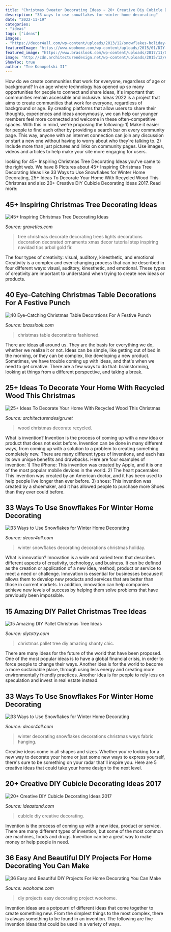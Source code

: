 ```yaml
---
title: "Christmas Sweater Decorating Ideas ~ 20+ Creative Diy Cubicle Decorating Ideas 2017"
description: "33 ways to use snowflakes for winter home decorating"
date: "2022-11-19"
categories:
- "ideas"
tags: ["ideas"]
images:
- "https://decor4all.com/wp-content/uploads/2013/12/snowflakes-holiday-decorations-winter-decorating-ideas-20.jpg"
featuredImage: "https://www.woohome.com/wp-content/uploads/2015/01/DIY-project-for-homedecor-woohome-22.jpg"
featured_image: "https://www.brasslook.com/wp-content/uploads/2017/11/Old-fashioned-Christmas-table-decorations.jpg"
image: "http://cdn.architecturendesign.net/wp-content/uploads/2015/12/AD-Ideas-To-Decorate-Your-Home-With-Recycled-Wood-This-20.jpg"
ShowToc: true
author: "Tre Konopelski II"
---
```



How do we create communities that work for everyone, regardless of age or background?
In an age where technology has opened up so many opportunities for people to connect and share ideas, it's important that communities remain accessible and inclusive. Ideas 2022 is a project that aims to create communities that work for everyone, regardless of background or age. By creating platforms that allow users to share their thoughts, experiences and ideas anonymously, we can help our younger members feel more connected and welcome in these often-competitive spaces. With this in mind, we're proposing the following: 1) Make it easier for people to find each other by providing a search bar on every community page. This way, anyone with an internet connection can join any discussion or start a new one without having to worry about who they're talking to. 2) Include more than just pictures and links on community pages. Use images, videos and articles to help make your site more engaging for users.

	

		
looking for 45+ Inspiring Christmas Tree Decorating Ideas you've came to the right web. We have 8 Pictures about 45+ Inspiring Christmas Tree Decorating Ideas like 33 Ways to Use Snowflakes for Winter Home Decorating, 25+ Ideas To Decorate Your Home With Recycled Wood This Christmas and also 20+ Creative DIY Cubicle Decorating Ideas 2017. Read more:
		
    
## 45+ Inspiring Christmas Tree Decorating Ideas

<img loading=lazy src="https://www.gravetics.com/wp-content/uploads/2017/10/Lush-and-Full-Christmas-Tree.jpg" onerror="this.onerror=null;this.src='https://tse2.mm.bing.net/th?id=OIP.8bjS2-6ksBBw1sJsZ5AyHAHaLN&amp;pid=15.1';" alt="45+ Inspiring Christmas Tree Decorating Ideas">

_Source: gravetics.com_

>tree christmas decorate decorating trees lights decorations decoration decorated ornaments xmas decor tutorial step inspiring navidad tips arbol gold fir. 

	

The four types of creativity: visual, auditory, kinesthetic, and emotional
Creativity is a complex and ever-changing process that can be described in four different ways: visual, auditory, kinesthetic, and emotional. These types of creativity are important to understand when trying to create new ideas or products.

    
## 40 Eye-Catching Christmas Table Decorations For A Festive Punch

<img loading=lazy src="https://www.brasslook.com/wp-content/uploads/2017/11/Old-fashioned-Christmas-table-decorations.jpg" onerror="this.onerror=null;this.src='https://tse1.mm.bing.net/th?id=OIP.36mVaFcErNeSAo8hRV1C-wHaLO&amp;pid=15.1';" alt="40 Eye-Catching Christmas Table Decorations For A Festive Punch">

_Source: brasslook.com_

>christmas table decorations fashioned. 

	

There are ideas all around us. They are the basis for everything we do, whether we realize it or not. Ideas can be simple, like getting out of bed in the morning, or they can be complex, like developing a new product. Sometimes, we have trouble coming up with ideas, and that's when we need to get creative. There are a few ways to do that: brainstorming, looking at things from a different perspective, and taking a break.

    
## 25+ Ideas To Decorate Your Home With Recycled Wood This Christmas

<img loading=lazy src="http://cdn.architecturendesign.net/wp-content/uploads/2015/12/AD-Ideas-To-Decorate-Your-Home-With-Recycled-Wood-This-20.jpg" onerror="this.onerror=null;this.src='https://tse2.mm.bing.net/th?id=OIP.3hrp131gZ6c-KCDqkj-N7wHaQi&amp;pid=15.1';" alt="25+ Ideas To Decorate Your Home With Recycled Wood This Christmas">

_Source: architecturendesign.net_

>wood christmas decorate recycled. 

	

What is invention?
Invention is the process of coming up with a new idea or product that does not exist before. Invention can be done in many different ways, from coming up with a solution to a problem to creating something completely new. There are many different types of inventions, and each has its own unique benefits and drawbacks. Here are four examples of invention: 1) The iPhone: This invention was created by Apple, and it is one of the most popular mobile devices in the world. 2) The heart pacemaker: This invention was created by an American doctor, and it has been used to help people live longer than ever before. 3) shoes: This invention was created by a shoemaker, and it has allowed people to purchase more Shoes than they ever could before.

    
## 33 Ways To Use Snowflakes For Winter Home Decorating

<img loading=lazy src="https://decor4all.com/wp-content/uploads/2013/12/snowflakes-holiday-decorations-winter-decorating-ideas-20.jpg" onerror="this.onerror=null;this.src='https://tse1.mm.bing.net/th?id=OIP.nPCTufA5Y1IM1z_4a_j3WQAAAA&amp;pid=15.1';" alt="33 Ways to Use Snowflakes for Winter Home Decorating">

_Source: decor4all.com_

>winter snowflakes decorating decorations christmas holiday. 

	

What is innovation?
Innovation is a wide and varied term that describes different aspects of creativity, technology, and business. It can be defined as the creation or application of a new idea, method, product or service to meet a need or challenge. Innovation is essential for businesses because it allows them to develop new products and services that are better than those in current markets. In addition, innovation can help companies achieve new levels of success by helping them solve problems that have previously been impossible.

    
## 15 Amazing DIY Pallet Christmas Tree Ideas

<img loading=lazy src="http://diytotry.com/wp-content/uploads/2015/11/Pallet-Christmas-Tree13.jpg" onerror="this.onerror=null;this.src='https://tse3.mm.bing.net/th?id=OIP.FEGZlmlP10ZE5DvOl30ejgHaLH&amp;pid=15.1';" alt="15 Amazing DIY Pallet Christmas Tree Ideas">

_Source: diytotry.com_

>christmas pallet tree diy amazing shanty chic. 

	

There are many ideas for the future of the world that have been proposed. One of the most popular ideas is to have a global financial crisis, in order to force people to change their ways. Another idea is for the world to become a more sustainable place, through using less energy and creating more environmentally friendly practices. Another idea is for people to rely less on speculation and invest in real estate instead.

    
## 33 Ways To Use Snowflakes For Winter Home Decorating

<img loading=lazy src="https://decor4all.com/wp-content/uploads/2013/12/snowflakes-holiday-decorations-winter-decorating-ideas-12.jpg" onerror="this.onerror=null;this.src='https://tse2.mm.bing.net/th?id=OIP.iHCF8l-DMqzxLzXk5sf9AAAAAA&amp;pid=15.1';" alt="33 Ways to Use Snowflakes for Winter Home Decorating">

_Source: decor4all.com_

>winter decorating snowflakes decorations christmas ways fabric hanging. 

	

Creative ideas come in all shapes and sizes. Whether you're looking for a new way to decorate your home or just some new ways to express yourself, there's sure to be something on your radar that'll inspire you. Here are 5 creative ideas that could take your home design to the next level.

    
## 20+ Creative DIY Cubicle Decorating Ideas 2017

<img loading=lazy src="https://ideastand.com/wp-content/uploads/2014/06/cubicle-decorating-ideas/4-cubicle-decorating-ideas.jpg" onerror="this.onerror=null;this.src='https://tse4.mm.bing.net/th?id=OIP.VHOx8lixeW7JpfU3SP7vlgHaJ4&amp;pid=15.1';" alt="20+ Creative DIY Cubicle Decorating Ideas 2017">

_Source: ideastand.com_

>cubicle diy creative decorating. 

	

Invention is the process of coming up with a new idea, product or service. There are many different types of invention, but some of the most common are machines, foods and drugs. Invention can be a great way to make money or help people in need.

    
## 36 Easy And Beautiful DIY Projects For Home Decorating You Can Make

<img loading=lazy src="https://www.woohome.com/wp-content/uploads/2015/01/DIY-project-for-homedecor-woohome-22.jpg" onerror="this.onerror=null;this.src='https://tse4.mm.bing.net/th?id=OIP.g5oQpnwT87KJZkLYb2n3xgHaMY&amp;pid=15.1';" alt="36 Easy and Beautiful DIY Projects For Home Decorating You Can Make">

_Source: woohome.com_

>diy projects easy decorating project woohome. 

	

Invention ideas are a potpourri of different ideas that come together to create something new. From the simplest things to the most complex, there is always something to be found in an invention. The following are five invention ideas that could be used in a variety of ways.

